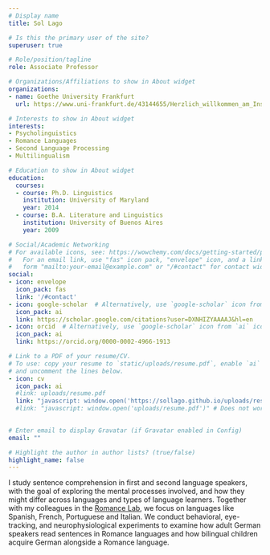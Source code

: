 ```yaml
---
# Display name
title: Sol Lago

# Is this the primary user of the site?
superuser: true

# Role/position/tagline
role: Associate Professor

# Organizations/Affiliations to show in About widget
organizations:
- name: Goethe University Frankfurt
  url: https://www.uni-frankfurt.de/43144655/Herzlich_willkommen_am_Institut_f%C3%BCr_Romanische_Sprachen_und_Literaturen

# Interests to show in About widget
interests:
- Psycholinguistics
- Romance Languages
- Second Language Processing
- Multilingualism

# Education to show in About widget
education:
  courses:
  - course: Ph.D. Linguistics
    institution: University of Maryland
    year: 2014
  - course: B.A. Literature and Linguistics
    institution: University of Buenos Aires
    year: 2009

# Social/Academic Networking
# For available icons, see: https://wowchemy.com/docs/getting-started/page-builder/#icons
#   For an email link, use "fas" icon pack, "envelope" icon, and a link in the
#   form "mailto:your-email@example.com" or "/#contact" for contact widget.
social:
- icon: envelope
  icon_pack: fas
  link: '/#contact'
- icon: google-scholar  # Alternatively, use `google-scholar` icon from `ai` icon pack
  icon_pack: ai
  link: https://scholar.google.com/citations?user=DXNHIZYAAAAJ&hl=en
- icon: orcid  # Alternatively, use `google-scholar` icon from `ai` icon pack
  icon_pack: ai
  link: https://orcid.org/0000-0002-4966-1913

# Link to a PDF of your resume/CV.
# To use: copy your resume to `static/uploads/resume.pdf`, enable `ai` icons in `params.toml`, 
# and uncomment the lines below.
- icon: cv
  icon_pack: ai
  #link: uploads/resume.pdf
  link: "javascript: window.open('https://sollago.github.io/uploads/resume.pdf')" # Does not work for users who disabled javascript
  #link: "javascript: window.open('uploads/resume.pdf')" # Does not work for users who disabled javascript
  

# Enter email to display Gravatar (if Gravatar enabled in Config)
email: ""

# Highlight the author in author lists? (true/false)
highlight_name: false
---
```


I study sentence comprehension in first and second language speakers, with the goal of exploring the mental processes involved, and how they might differ across languages and types of language learners. Together with my colleagues in the <a target="blank" href=https://www.uni-frankfurt.de/102371493/Romance_Lab>Romance Lab</a>, we focus on languages like Spanish, French, Portuguese and Italian. We conduct behavioral, eye-tracking, and neurophysiological experiments to examine how adult German speakers read sentences in Romance languages and how bilingual children acquire German alongside a Romance language.